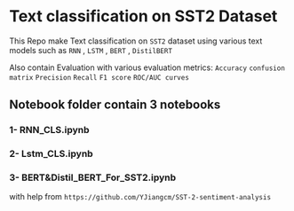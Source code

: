 # Text classification on SST2 Dataset
This Repo make Text classification on `SST2` dataset using various text models such as `RNN` , `LSTM` , `BERT` , `DistilBERT`

Also contain Evaluation with various evaluation metrics:
`Accuracy` `confusion matrix` `Precision` `Recall` `F1 score`  `ROC/AUC curves`

## Notebook folder contain 3 notebooks
### 1- RNN_CLS.ipynb
### 2- Lstm_CLS.ipynb
### 3- BERT&Distil_BERT_For_SST2.ipynb
with help from 
```https://github.com/YJiangcm/SST-2-sentiment-analysis```
